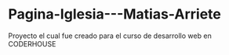 # Pagina-Iglesia---Matias-Arriete

Proyecto el cual fue creado para el curso de desarrollo web en CODERHOUSE
